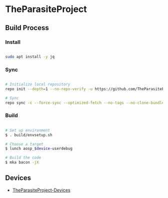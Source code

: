 # TheParasiteProject

## Build Process

### Install ###

```bash

sudo apt install -y jq
```

### Sync ###

```bash

# Initialize local repository
repo init --depth=1 --no-repo-verify -u https://github.com/TheParasiteProject/manifest -b main -g default,-mips,-darwin,-notdefault --git-lfs

# Sync
repo sync -c --force-sync --optimized-fetch --no-tags --no-clone-bundle --prune -j$(nproc --all)
```

### Build ###

```bash

# Set up environment
$ . build/envsetup.sh

# Choose a target
$ lunch aosp_$device-userdebug

# Build the code
$ mka bacon -jX
```

## Devices

- [TheParasiteProject-Devices](https://github.com/TheParasiteProject-Devices)
